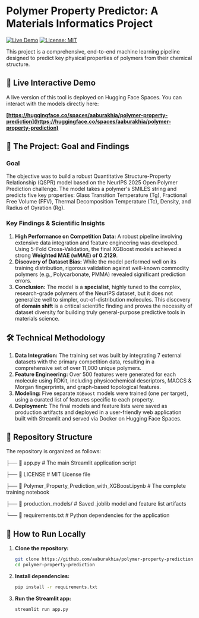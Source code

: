 # Polymer Property Predictor: A Materials Informatics Project

[![Live Demo](https://img.shields.io/badge/Live_Demo-%F0%9F%A4%97%20Hugging%20Face-blue?style=for-the-badge)](https://huggingface.co/spaces/aaburakhia/polymer-property-prediction)
[![License: MIT](https://img.shields.io/badge/License-MIT-yellow?style=for-the-badge)](https://opensource.org/licenses/MIT)

This project is a comprehensive, end-to-end machine learning pipeline designed to predict key physical properties of polymers from their chemical structure.

## 🚀 Live Interactive Demo

A live version of this tool is deployed on Hugging Face Spaces. You can interact with the models directly here:

**[https://huggingface.co/spaces/aaburakhia/polymer-property-prediction](https://huggingface.co/spaces/aaburakhia/polymer-property-prediction)**

## 🎯 The Project: Goal and Findings

### Goal
The objective was to build a robust Quantitative Structure-Property Relationship (QSPR) model based on the NeurIPS 2025 Open Polymer Prediction challenge. The model takes a polymer's SMILES string and predicts five key properties: Glass Transition Temperature (Tg), Fractional Free Volume (FFV), Thermal Decomposition Temperature (Tc), Density, and Radius of Gyration (Rg).

### Key Findings & Scientific Insights
1.  **High Performance on Competition Data:** A robust pipeline involving extensive data integration and feature engineering was developed. Using 5-Fold Cross-Validation, the final XGBoost models achieved a strong **Weighted MAE (wMAE) of 0.2129**.
2.  **Discovery of Dataset Bias:** While the model performed well on its training distribution, rigorous validation against well-known commodity polymers (e.g., Polycarbonate, PMMA) revealed significant prediction errors.
3.  **Conclusion:** The model is a **specialist**, highly tuned to the complex, research-grade polymers of the NeurIPS dataset, but it does not generalize well to simpler, out-of-distribution molecules. This discovery of **domain shift** is a critical scientific finding and proves the necessity of dataset diversity for building truly general-purpose predictive tools in materials science.

## 🛠️ Technical Methodology

1.  **Data Integration:** The training set was built by integrating 7 external datasets with the primary competition data, resulting in a comprehensive set of over 11,000 unique polymers.
2.  **Feature Engineering:** Over 500 features were generated for each molecule using RDKit, including physicochemical descriptors, MACCS & Morgan fingerprints, and graph-based topological features.
3.  **Modeling:** Five separate `XGBoost` models were trained (one per target), using a curated list of features specific to each property.
4.  **Deployment:** The final models and feature lists were saved as production artifacts and deployed in a user-friendly web application built with Streamlit and served via Docker on Hugging Face Spaces.

## 📂 Repository Structure

The repository is organized as follows:

├── 📄 app.py # The main Streamlit application script

├── 📄 LICENSE # MIT License file

├── 📄 Polymer_Property_Prediction_with_XGBoost.ipynb # The complete training notebook

├── 📂 production_models/ # Saved .joblib model and feature list artifacts

└── 📄 requirements.txt # Python dependencies for the application

## 🔧 How to Run Locally

1.  **Clone the repository:**
    ```bash
    git clone https://github.com/aaburakhia/polymer-property-prediction.git
    cd polymer-property-prediction
    ```

2.  **Install dependencies:**
    ```bash
    pip install -r requirements.txt
    ```

3.  **Run the Streamlit app:**
    ```bash
    streamlit run app.py
    ```
